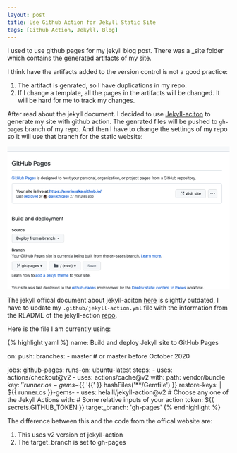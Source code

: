 ```yaml
---
layout: post
title: Use Github Action for Jekyll Static Site
tags: [Github Action, Jekyll, Blog]
---
```


I used to use github pages for my jekyll blog post. There was a _site folder which contains the generated artifacts of my site. 

I think have the artifacts added to the version control is not a good practice:
1. The artifact is genrated, so I have duplications in my repo.
2. If I change a template, all the pages in the artifacts will be changed. It will be hard for me to track my changes. 

After read about the jekyll document. I decided to use [Jekyll-aciton](https://github.com/helaili/jekyll-action) to generate my site with github action.<!--break--> The genrated files will be pushed to `gh-pages` branch of my repo. And then I have to change the settings of my repo so it will use that branch for the static website:

![gh-pages](/images/jekyll-action/gh-page.png)

The jekyll offical document about jekyll-aciton [here](https://jekyllrb.com/docs/continuous-integration/github-actions/) is slightly outdated, I have to update my `.github/jekyll-action.yml` file with the information from the README of the jekyll-action [repo](https://github.com/helaili/jekyll-action).


Here is the file I am currently using:

{% highlight yaml %}
name: Build and deploy Jekyll site to GitHub Pages

on:
  push:
    branches:
      - master # or master before October 2020

jobs:
  github-pages:
    runs-on: ubuntu-latest
    steps:
      - uses: actions/checkout@v2
      - uses: actions/cache@v2
        with:
          path: vendor/bundle
          key: ${{ '{{' }} runner.os }}-gems-${{ '{{' }} hashFiles('**/Gemfile') }}
          restore-keys: |
            ${{ runner.os }}-gems-
      - uses: helaili/jekyll-action@v2       # Choose any one of the Jekyll Actions
        with:                                # Some relative inputs of your action
          token: ${{ secrets.GITHUB_TOKEN }}
          target_branch: 'gh-pages'
{% endhighlight %}

The difference between this and the code from the offical website are:
1. This uses v2 version of jekyll-action
2. The target_branch is set to gh-pages

